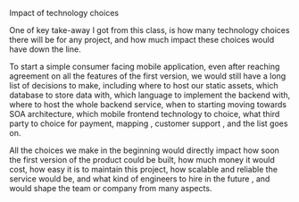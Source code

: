 Impact of technology choices

One of key take-away I got from this class, is how many technology choices there will be for any project, and
how much impact these choices would have down the line.

To start a simple consumer facing mobile application, even after reaching agreement on all the features of the
first version, we would still have a long list of decisions to make, including where to host our static assets,
which database to store data with, which language to implement the backend with, where to host the whole
backend service, when to starting moving towards SOA architecture, which mobile frontend technology to choice,
what third party to choice for payment, mapping , customer support , and the list goes on.

All the choices we make in the beginning would directly impact how soon the first version of the product could
be built, how much money it would cost, how easy it is to maintain this project, how scalable and reliable the
service would be, and what kind of engineers to hire in the future , and would shape the team or company from
many aspects.
